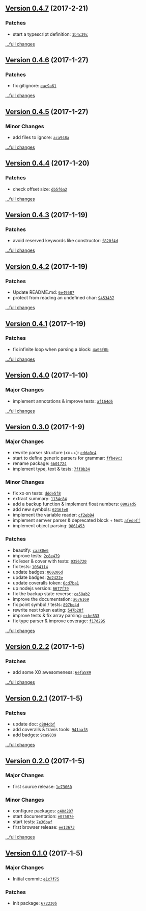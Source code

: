 ## [Version 0.4.7](https://github.com/glayzzle/docblock-parser/releases/tag/v0.4.7) (2017-2-21)

### Patches

- start a typescript definition: [`1b4c39c`](https://github.com/glayzzle/docblock-parser/commit/1b4c39c)

[...full changes](https://github.com/glayzzle/docblock-parser/compare/v0.4.6...v0.4.7)

## [Version 0.4.6](https://github.com/glayzzle/docblock-parser/releases/tag/v0.4.6) (2017-1-27)

### Patches

- fix gitignore: [`eac9a61`](https://github.com/glayzzle/docblock-parser/commit/eac9a61)

[...full changes](https://github.com/glayzzle/docblock-parser/compare/v0.4.5...v0.4.6)

## [Version 0.4.5](https://github.com/glayzzle/docblock-parser/releases/tag/v0.4.5) (2017-1-27)

### Minor Changes

- add files to ignore: [`aca948a`](https://github.com/glayzzle/docblock-parser/commit/aca948a)

[...full changes](https://github.com/glayzzle/docblock-parser/compare/v0.4.4...v0.4.5)

## [Version 0.4.4](https://github.com/glayzzle/docblock-parser/releases/tag/v0.4.4) (2017-1-20)

### Patches

- check offset size: [`db5f6a2`](https://github.com/glayzzle/docblock-parser/commit/db5f6a2)

[...full changes](https://github.com/glayzzle/docblock-parser/compare/v0.4.3...v0.4.4)

## [Version 0.4.3](https://github.com/glayzzle/docblock-parser/releases/tag/v0.4.3) (2017-1-19)

### Patches

- avoid reserved keywords like constructor: [`f820f4d`](https://github.com/glayzzle/docblock-parser/commit/f820f4d)

[...full changes](https://github.com/glayzzle/docblock-parser/compare/v0.4.2...v0.4.3)

## [Version 0.4.2](https://github.com/glayzzle/docblock-parser/releases/tag/v0.4.2) (2017-1-19)

### Patches

- Update README.md: [`6e49587`](https://github.com/glayzzle/docblock-parser/commit/6e49587)
- protect from reading an undefined char: [`9453437`](https://github.com/glayzzle/docblock-parser/commit/9453437)

[...full changes](https://github.com/glayzzle/docblock-parser/compare/v0.4.1...v0.4.2)

## [Version 0.4.1](https://github.com/glayzzle/docblock-parser/releases/tag/v0.4.1) (2017-1-19)

### Patches

- fix infinite loop when parsing a block: [`4a05f0b`](https://github.com/glayzzle/docblock-parser/commit/4a05f0b)

[...full changes](https://github.com/glayzzle/docblock-parser/compare/v0.4.0...v0.4.1)

## [Version 0.4.0](https://github.com/glayzzle/docblock-parser/releases/tag/v0.4.0) (2017-1-10)

### Major Changes

- implement annotations & improve tests: [`af164d6`](https://github.com/glayzzle/docblock-parser/commit/af164d6)

[...full changes](https://github.com/glayzzle/docblock-parser/compare/v0.3.0...v0.4.0)

## [Version 0.3.0](https://github.com/glayzzle/docblock-parser/releases/tag/v0.3.0) (2017-1-9)

### Major Changes

- rewrite parser structure (xo++): [`edda0c4`](https://github.com/glayzzle/docblock-parser/commit/edda0c4)
- start to define generic parsers for grammar: [`ffbe9c3`](https://github.com/glayzzle/docblock-parser/commit/ffbe9c3)
- rename package: [`6b01724`](https://github.com/glayzzle/docblock-parser/commit/6b01724)
- implement type, text & tests: [`7ff0b34`](https://github.com/glayzzle/docblock-parser/commit/7ff0b34)

### Minor Changes

- fix xo on tests: [`ddde5f8`](https://github.com/glayzzle/docblock-parser/commit/ddde5f8)
- extract summary: [`1134c84`](https://github.com/glayzzle/docblock-parser/commit/1134c84)
- add a backup function & implement float numbers: [`0802ad5`](https://github.com/glayzzle/docblock-parser/commit/0802ad5)
- add new symbols: [`6216fe0`](https://github.com/glayzzle/docblock-parser/commit/6216fe0)
- implement the variable reader: [`cf2eb94`](https://github.com/glayzzle/docblock-parser/commit/cf2eb94)
- implement semver parser & deprecated block + test: [`afedeff`](https://github.com/glayzzle/docblock-parser/commit/afedeff)
- implement object parsing: [`9861453`](https://github.com/glayzzle/docblock-parser/commit/9861453)

### Patches

- beautify: [`caa80e6`](https://github.com/glayzzle/docblock-parser/commit/caa80e6)
- improve tests: [`2c8e479`](https://github.com/glayzzle/docblock-parser/commit/2c8e479)
- fix lexer & cover with tests: [`0356720`](https://github.com/glayzzle/docblock-parser/commit/0356720)
- fix tests: [`1064114`](https://github.com/glayzzle/docblock-parser/commit/1064114)
- update badges: [`060206d`](https://github.com/glayzzle/docblock-parser/commit/060206d)
- update badges: [`2d2422e`](https://github.com/glayzzle/docblock-parser/commit/2d2422e)
- update coveralls token: [`6cd7ba1`](https://github.com/glayzzle/docblock-parser/commit/6cd7ba1)
- up nodejs version: [`6677f79`](https://github.com/glayzzle/docblock-parser/commit/6677f79)
- fix the backup state reverse: [`ca58ab2`](https://github.com/glayzzle/docblock-parser/commit/ca58ab2)
- improve the documentation: [`a676169`](https://github.com/glayzzle/docblock-parser/commit/a676169)
- fix point symbol / tests: [`897be4d`](https://github.com/glayzzle/docblock-parser/commit/897be4d)
- rewrite next token eating: [`547b20f`](https://github.com/glayzzle/docblock-parser/commit/547b20f)
- improve tests & fix array parsing: [`ecbe333`](https://github.com/glayzzle/docblock-parser/commit/ecbe333)
- fix type parser & improve coverage: [`f17d295`](https://github.com/glayzzle/docblock-parser/commit/f17d295)

[...full changes](https://github.com/glayzzle/docblock-parser/compare/v0.2.2...v0.3.0)

## [Version 0.2.2](https://github.com/glayzzle/docblock-parser/releases/tag/v0.2.2) (2017-1-5)

### Patches

- add some XO awesomeness: [`6efa589`](https://github.com/glayzzle/docblock-parser/commit/6efa589)

[...full changes](https://github.com/glayzzle/docblock-parser/compare/v0.2.1...v0.2.2)

## [Version 0.2.1](https://github.com/glayzzle/docblock-parser/releases/tag/v0.2.1) (2017-1-5)

### Patches

- update doc: [`d804dbf`](https://github.com/glayzzle/docblock-parser/commit/d804dbf)
- add coveralls & travis tools: [`941aaf8`](https://github.com/glayzzle/docblock-parser/commit/941aaf8)
- add badges: [`9ca9839`](https://github.com/glayzzle/docblock-parser/commit/9ca9839)

[...full changes](https://github.com/glayzzle/docblock-parser/compare/v0.2.0...v0.2.1)

## [Version 0.2.0](https://github.com/glayzzle/docblock-parser/releases/tag/v0.2.0) (2017-1-5)

### Major Changes

- first source release: [`1e73060`](https://github.com/glayzzle/docblock-parser/commit/1e73060)

### Minor Changes

- configure packages: [`c40d287`](https://github.com/glayzzle/docblock-parser/commit/c40d287)
- start documentation: [`e07507e`](https://github.com/glayzzle/docblock-parser/commit/e07507e)
- start tests: [`7e36baf`](https://github.com/glayzzle/docblock-parser/commit/7e36baf)
- first browser release: [`ee13673`](https://github.com/glayzzle/docblock-parser/commit/ee13673)

[...full changes](https://github.com/glayzzle/docblock-parser/compare/v0.1.0...v0.2.0)

## [Version 0.1.0](https://github.com/glayzzle/docblock-parser/releases/tag/v0.1.0) (2017-1-5)

### Major Changes

- Initial commit: [`e1c7f75`](https://github.com/glayzzle/docblock-parser/commit/e1c7f75)

### Patches

- init package: [`672230b`](https://github.com/glayzzle/docblock-parser/commit/672230b)
